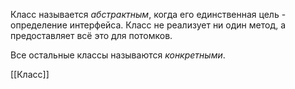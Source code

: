 Класс называется *абстрактным*, когда его единственная цель - определение интерфейса. Класс не реализует ни один метод, а предоставляет всё это для потомков.

Все остальные классы называются *конкретными*.

[[Класс]]
